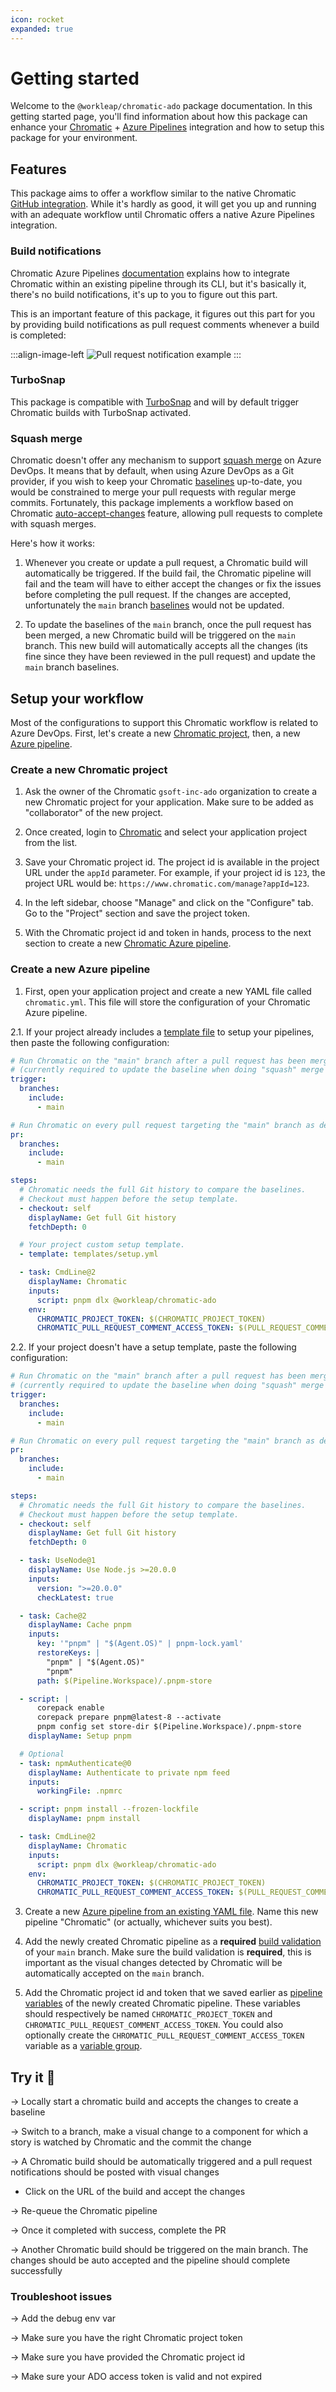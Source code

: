```yaml
---
icon: rocket
expanded: true
---
```


# Getting started

Welcome to the `@workleap/chromatic-ado` package documentation. In this getting started page, you'll find information about how this package can enhance your [Chromatic](https://www.chromatic.com/) + [Azure Pipelines](https://azure.microsoft.com/en-ca/products/devops/pipelines) integration and how to setup this package for your environment.

## Features

This package aims to offer a workflow similar to the native Chromatic [GitHub integration](https://www.chromatic.com/docs/github-actions/). While it's hardly as good, it will get you up and running with an adequate workflow until Chromatic offers a native Azure Pipelines integration.

### Build notifications

Chromatic Azure Pipelines [documentation](https://www.chromatic.com/docs/azure-pipelines/) explains how to integrate Chromatic within an existing pipeline through its CLI, but it's basically it, there's no build notifications, it's up to you to figure out this part.

This is an important feature of this package, it figures out this part for you by providing build notifications as pull request comments whenever a build is completed:

:::align-image-left
![Pull request notification example](./static/chromatic-pr-notification.png)
:::

### TurboSnap

This package is compatible with [TurboSnap](https://www.chromatic.com/docs/turbosnap/) and will by default trigger Chromatic builds with TurboSnap activated.

### Squash merge

Chromatic doesn't offer any mechanism to support [squash merge](https://learn.microsoft.com/en-us/azure/devops/repos/git/merging-with-squash?view=azure-devops) on Azure DevOps. It means that by default, when using Azure DevOps as a Git provider, if you wish to keep your Chromatic [baselines](https://www.chromatic.com/docs/branching-and-baselines/) up-to-date, you would be constrained to merge your pull requests with regular merge commits. Fortunately, this package implements a workflow based on Chromatic [auto-accept-changes](https://www.chromatic.com/docs/azure-pipelines/#azure-squashrebase-merge-and-the-main-branch) feature, allowing pull requests to complete with squash merges.

Here's how it works:

1. Whenever you create or update a pull request, a Chromatic build will automatically be triggered. If the build fail, the Chromatic pipeline will fail and the team will have to either accept the changes or fix the issues before completing the pull request. If the changes are accepted, unfortunately the `main` branch [baselines](https://www.chromatic.com/docs/branching-and-baselines/) would not be updated.

2. To update the baselines of the `main` branch, once the pull request has been merged, a new Chromatic build will be triggered on the `main` branch. This new build will automatically accepts all the changes (its fine since they have been reviewed in the pull request) and update the `main` branch baselines.

## Setup your workflow

Most of the configurations to support this Chromatic workflow is related to Azure DevOps. First, let's create a new [Chromatic project](#create-a-new-chromatic-project), then, a new [Azure pipeline](#create-a-new-azure-pipeline).

### Create a new Chromatic project

1. Ask the owner of the Chromatic `gsoft-inc-ado` organization to create a new Chromatic project for your application. Make sure to be added as "collaborator" of the new project.

2. Once created, login to [Chromatic](https://www.chromatic.com/) and select your application project from the list.

3. Save your Chromatic project id. The project id is available in the project URL under the `appId` parameter. For example, if your project id is `123`, the project URL would be: `https://www.chromatic.com/manage?appId=123`.

4. In the left sidebar, choose "Manage" and click on the "Configure" tab. Go to the "Project" section and save the project token.

5. With the Chromatic project id and token in hands, process to the next section to create a new [Chromatic Azure pipeline](#create-a-new-azure-pipeline).

### Create a new Azure pipeline

1. First, open your application project and create a new YAML file called `chromatic.yml`. This file will store the configuration of your Chromatic Azure pipeline.

2.1. If your project already includes a [template file](https://learn.microsoft.com/en-us/azure/devops/pipelines/process/templates?view=azure-devops&pivots=templates-includes) to setup your pipelines, then paste the following configuration:

```yaml !#19,22,27,29-30 chromatic.yml
# Run Chromatic on the "main" branch after a pull request has been merged
# (currently required to update the baseline when doing "squash" merge for pull requests).
trigger:
  branches:
    include:
      - main

# Run Chromatic on every pull request targeting the "main" branch as destination.
pr:
  branches:
    include:
      - main

steps:
  # Chromatic needs the full Git history to compare the baselines.
  # Checkout must happen before the setup template.
  - checkout: self
    displayName: Get full Git history
    fetchDepth: 0

  # Your project custom setup template.
  - template: templates/setup.yml

  - task: CmdLine@2
    displayName: Chromatic
    inputs:
      script: pnpm dlx @workleap/chromatic-ado
    env:
      CHROMATIC_PROJECT_TOKEN: $(CHROMATIC_PROJECT_TOKEN)
      CHROMATIC_PULL_REQUEST_COMMENT_ACCESS_TOKEN: $(PULL_REQUEST_COMMENT_ACCESS_TOKEN)
```

2.2. If your project doesn't have a setup template, paste the following configuration:

```yaml #19,54,56-57 chromatic.yml
# Run Chromatic on the "main" branch after a pull request has been merged
# (currently required to update the baseline when doing "squash" merge for pull requests).
trigger:
  branches:
    include:
      - main

# Run Chromatic on every pull request targeting the "main" branch as destination.
pr:
  branches:
    include:
      - main

steps:
  # Chromatic needs the full Git history to compare the baselines.
  # Checkout must happen before the setup template.
  - checkout: self
    displayName: Get full Git history
    fetchDepth: 0

  - task: UseNode@1
    displayName: Use Node.js >=20.0.0
    inputs:
      version: ">=20.0.0"
      checkLatest: true

  - task: Cache@2
    displayName: Cache pnpm
    inputs:
      key: '"pnpm" | "$(Agent.OS)" | pnpm-lock.yaml'
      restoreKeys: |
        "pnpm" | "$(Agent.OS)"
        "pnpm"
      path: $(Pipeline.Workspace)/.pnpm-store

  - script: |
      corepack enable
      corepack prepare pnpm@latest-8 --activate
      pnpm config set store-dir $(Pipeline.Workspace)/.pnpm-store
    displayName: Setup pnpm

  # Optional
  - task: npmAuthenticate@0
    displayName: Authenticate to private npm feed
    inputs:
      workingFile: .npmrc

  - script: pnpm install --frozen-lockfile
    displayName: pnpm install

  - task: CmdLine@2
    displayName: Chromatic
    inputs:
      script: pnpm dlx @workleap/chromatic-ado
    env:
      CHROMATIC_PROJECT_TOKEN: $(CHROMATIC_PROJECT_TOKEN)
      CHROMATIC_PULL_REQUEST_COMMENT_ACCESS_TOKEN: $(PULL_REQUEST_COMMENT_ACCESS_TOKEN)
```

3. Create a new [Azure pipeline from an existing YAML file](https://www.nathannellans.com/post/azure-devops-yaml-pipelines-part-1). Name this new pipeline "Chromatic" (or actually, whichever suits you best).

4. Add the newly created Chromatic pipeline as a **required** [build validation](https://learn.microsoft.com/en-us/azure/devops/repos/git/branch-policies?view=azure-devops&tabs=browser#build-validation) of your `main` branch. Make sure the build validation is **required**, this is important as the visual changes detected by Chromatic will be automatically accepted on the `main` branch.

5. Add the Chromatic project id and token that we saved earlier as [pipeline variables](https://learn.microsoft.com/en-us/azure/devops/pipelines/get-started/yaml-pipeline-editor?view=azure-devops#manage-pipeline-variables) of the newly created Chromatic pipeline. These variables should respectively be named `CHROMATIC_PROJECT_TOKEN` and `CHROMATIC_PULL_REQUEST_COMMENT_ACCESS_TOKEN`. You could also optionally create the `CHROMATIC_PULL_REQUEST_COMMENT_ACCESS_TOKEN` variable as a [variable group](https://learn.microsoft.com/en-us/azure/devops/pipelines/process/set-secret-variables?view=azure-devops&tabs=yaml%2Cbash#set-a-secret-variable-in-a-variable-group).

## Try it :rocket:

-> Locally start a chromatic build and accepts the changes to create a baseline

-> Switch to a branch, make a visual change to a component for which a story is watched by Chromatic and the commit the change

-> A Chromatic build should be automatically triggered and a pull request notifications should be posted with visual changes

- Click on the URL of the build and accept the changes

-> Re-queue the Chromatic pipeline

-> Once it completed with success, complete the PR

-> Another Chromatic build should be triggered on the main branch. The changes should be auto accepted and the pipeline should complete successfully

### Troubleshoot issues

-> Add the debug env var

-> Make sure you have the right Chromatic project token

-> Make sure you have provided the Chromatic project id

-> Make sure your ADO access token is valid and not expired




